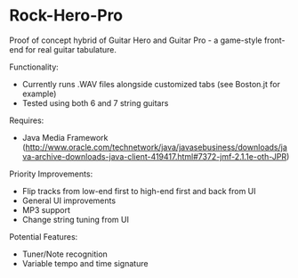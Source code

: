 Rock-Hero-Pro
=============

Proof of concept hybrid of Guitar Hero and Guitar Pro - a game-style front-end for real guitar tabulature.  

Functionality:
- Currently runs .WAV files alongside customized tabs (see Boston.jt for example)  
- Tested using both 6 and 7 string guitars

Requires:
- Java Media Framework (http://www.oracle.com/technetwork/java/javasebusiness/downloads/java-archive-downloads-java-client-419417.html#7372-jmf-2.1.1e-oth-JPR)

Priority Improvements:
- Flip tracks from low-end first to high-end first and back from UI
- General UI improvements
- MP3 support
- Change string tuning from UI

Potential Features:
- Tuner/Note recognition
- Variable tempo and time signature